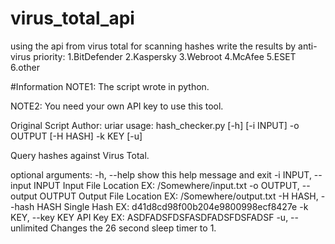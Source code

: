 # virus_total_api
using the api from virus total for scanning hashes
write the results by anti-virus priority:
1.BitDefender
2.Kaspersky
3.Webroot
4.McAfee
5.ESET
6.other


#Information
NOTE1: The script wrote in python.

NOTE2: You need your own API key to use this tool.

Original Script Author: uriar
usage: hash_checker.py [-h] [-i INPUT] -o OUTPUT [-H HASH] -k KEY [-u]

Query hashes against Virus Total.

optional arguments:
  -h, --help            show this help message and exit
  -i INPUT, --input INPUT
                        Input File Location EX: /Somewhere/input.txt
  -o OUTPUT, --output OUTPUT
                        Output File Location EX: /Somewhere/output.txt
  -H HASH, --hash HASH  Single Hash EX: d41d8cd98f00b204e9800998ecf8427e
  -k KEY, --key KEY     API Key EX: ASDFADSFDSFASDFADSFDSFADSF
  -u, --unlimited       Changes the 26 second sleep timer to 1.
